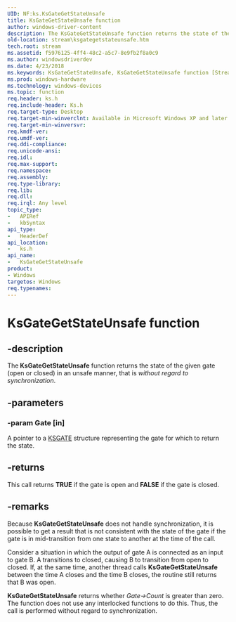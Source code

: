 ```yaml
---
UID: NF:ks.KsGateGetStateUnsafe
title: KsGateGetStateUnsafe function
author: windows-driver-content
description: The KsGateGetStateUnsafe function returns the state of the given gate (open or closed) in an unsafe manner, that is without regard to synchronization.
old-location: stream\ksgategetstateunsafe.htm
tech.root: stream
ms.assetid: f5976125-4ff4-48c2-a5c7-8e9fb2f8a0c9
ms.author: windowsdriverdev
ms.date: 4/23/2018
ms.keywords: KsGateGetStateUnsafe, KsGateGetStateUnsafe function [Streaming Media Devices], avfunc_1f18b601-daaf-4df2-98c2-a91646f84c0d.xml, ks/KsGateGetStateUnsafe, stream.ksgategetstateunsafe
ms.prod: windows-hardware
ms.technology: windows-devices
ms.topic: function
req.header: ks.h
req.include-header: Ks.h
req.target-type: Desktop
req.target-min-winverclnt: Available in Microsoft Windows XP and later operating systems and DirectX 8.0 and later DirectX versions.
req.target-min-winversvr: 
req.kmdf-ver: 
req.umdf-ver: 
req.ddi-compliance: 
req.unicode-ansi: 
req.idl: 
req.max-support: 
req.namespace: 
req.assembly: 
req.type-library: 
req.lib: 
req.dll: 
req.irql: Any level
topic_type:
-	APIRef
-	kbSyntax
api_type:
-	HeaderDef
api_location:
-	ks.h
api_name:
-	KsGateGetStateUnsafe
product:
- Windows
targetos: Windows
req.typenames: 
---
```


# KsGateGetStateUnsafe function


## -description


The<b> KsGateGetStateUnsafe</b> function returns the state of the given gate (open or closed)  in an unsafe manner, that is <i>without regard to synchronization</i>.


## -parameters




### -param Gate [in]

A pointer to a <a href="https://msdn.microsoft.com/library/windows/hardware/ff562566">KSGATE</a> structure representing the gate for which to return the state.


## -returns



This call returns <b>TRUE</b> if the gate is open and <b>FALSE</b> if the gate is closed.




## -remarks



Because <b>KsGateGetStateUnsafe</b> does not handle synchronization, it is possible to get a result that is not consistent with the state of the gate if the gate is in mid-transition from one state to another at the time of the call.

Consider a situation in which the output of gate A is connected as an input to gate B. A transitions to closed, causing B to transition from open to closed. If, at the same time, another thread calls <b>KsGateGetStateUnsafe</b> between the time A closes and the time B closes, the routine still returns that B was open.

<b>KsGateGetStateUnsafe</b> returns whether <i>Gate-&gt;Count</i> is greater than zero. The function does not use any interlocked functions to do this. Thus, the call is performed without regard to synchronization.



